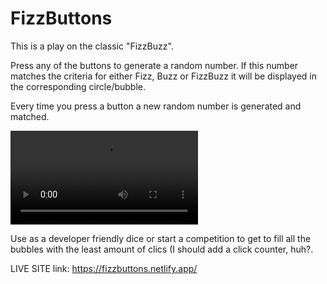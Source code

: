 # FizzButtons

This is a play on the classic "FizzBuzz". 

Press any of the buttons to generate a random number. If this number matches the criteria 
for either Fizz, Buzz or FizzBuzz it will be displayed in the corresponding circle/bubble.

Every time you press a button a new random number is generated and matched.

<video src="https://user-images.githubusercontent.com/90439054/189472377-9a59ee5c-303b-473a-ad2d-3fc172ad0f7e.mp4"></video>

Use as a developer friendly dice or start a competition to get to fill all the bubbles with 
the least amount of clics (I should add a click counter, huh?. 

LIVE SITE link: <a href="">https://fizzbuttons.netlify.app/</a>
